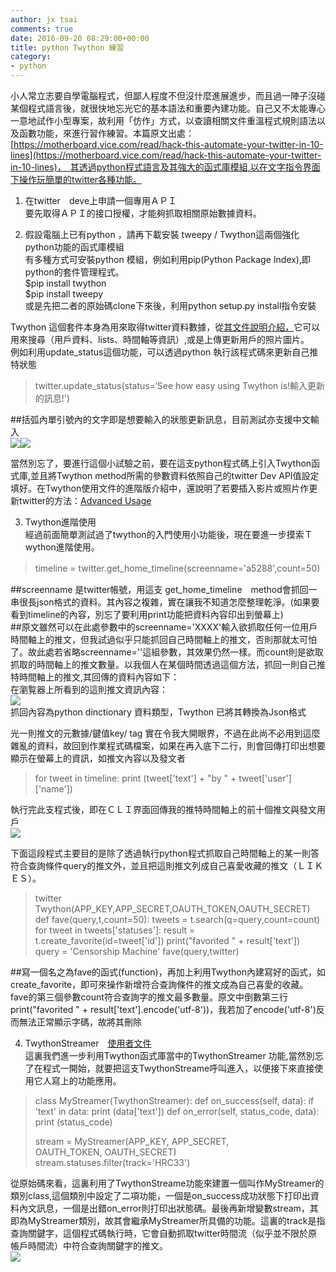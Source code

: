```yaml
---
author: jx tsai
comments: true
date: 2016-09-20 08:29:00+00:00
title: python Twython 練習
category:
- python
---
```


小人常立志要自學電腦程式，但鄙人程度不但沒什麼進展進步，而且過一陣子沒碰某個程式語言後，就很快地忘光它的基本語法和重要內建功能。自己又不太能專心一意地試作小型專案，故利用「仿作」方式，以查讀相關文件重溫程式規則語法以及函數功能，來進行習作練習。本篇原文出處：[https://motherboard.vice.com/read/hack-this-automate-your-twitter-in-10-lines](https://motherboard.vice.com/read/hack-this-automate-your-twitter-in-10-lines)，　其透過python程式語言及其強大的函式庫模組,以在文字指令界面下操作玩簡單的twitter各種功能。  
  
1. 在twitter　deve上申請一個專用ＡＰＩ  
要先取得ＡＰＩ的接口授權，才能夠抓取相關原始數據資料。  
  
2. 假設電腦上已有python ，請再下載安裝 tweepy / Twython這兩個強化python功能的函式庫模組   
有多種方式可安裝python 模組，例如利用pip(Python Package Index),即python的套件管理程式。  
$pip install twython  
$pip install tweepy  
或是先把二者的原始碼clone下來後，利用python setup.py install指令安裝  
  
Twython 這個套件本身為用來取得twitter資料數據，從[其文件說明介紹，](http://twython.readthedocs.io/)它可以用來搜尋（用戶資料、lists、時間軸等資訊）,或是上傳更新用戶的照片圖片。  
例如利用update_status這個功能，可以透過python 執行該程式碼來更新自己推特狀態  


<blockquote>twitter.update_status(status=‘See how easy using Twython is!輸入更新的訊息!')  </blockquote>

##括弧內單引號內的文字即是想要輸入的狀態更新訊息，目前測試亦支援中文輸入  
![](https://1.bp.blogspot.com/-HhbPv5eo_Y8/V-CjMKgh3DI/AAAAAAAAK6s/t97guz8_ZNAxlztvwipRb35CNui5jY1OwCLcB/s1600/twyphone.png)![](https://3.bp.blogspot.com/-ZbvtAu7-Jss/V-CjSRGwa1I/AAAAAAAAK6w/vDgdoNcv8o4QebXbsKULlh3pTwIFMasrQCLcB/s1600/update-zh.png)  
  
當然別忘了，要進行這個小試驗之前，要在這支python程式碼上引入Twython函式庫,並且將Twython method所需的參數資料依照自己的twitter Dev API值設定填好。在Twython使用文件的進階版介紹中，還說明了若要插入影片或照片作更新twitter的方法：[Advanced Usage](https://twython.readthedocs.io/en/latest/usage/advanced_usage.html)　  
  
3. Twython進階使用  
經過前面簡單測試過了twython的入門使用小功能後，現在要進一步摸索Ｔwython進階使用。  


<blockquote>timeline = twitter.get_home_timeline(screenname='a5288',count=50)　</blockquote>

##screenname 是twitter帳號，用這支 get_home_timeline　method會抓回一串很長json格式的資料。其內容之複雜，實在讓我不知道怎麼整理乾淨。(如果要看到timeline的內容，別忘了要利用print功能把資料內容印出到螢幕上)  
##原文雖然可以在此處參數中的screenname='XXXX'輸入欲抓取任何一位用戶時間軸上的推文，但我試過似乎只能抓回自己時間軸上的推文，否則那就太可怕了。故此處若省略screenname=''這組參數，其效果仍然一樣。而count則是欲取抓取的時間軸上的推文數量。以我個人在某個時間透過這個方法，抓回一則自己推特時間軸上的推文,其回傳的資料內容如下：  
在瀏覧器上所看到的這則推文資訊內容：  
![](https://2.bp.blogspot.com/-xb4cJuLEHhE/V-DX4xM1u6I/AAAAAAAAK7M/Pxl6iDrWTxg0J-ezgyF8edzLDh4HgaXxACLcB/s1600/tweet_gijn.png)  
抓回內容為python dinctionary 資料類型，Twython 已將其轉換為Json格式  
  
光一則推文的元數據/鍵值key/ tag 實在令我大開眼界，不過在此尚不必用到這麼雜亂的資料，故回到作業程式碼檔案，如果在再入底下二行，則會回傳打印出想要顯示在螢幕上的資訊，如推文內容以及發文者  


<blockquote>for tweet in timeline:  
print (tweet['text'] + "by " + tweet['user']['name'])</blockquote>

  
執行完此支程式後，即在ＣＬＩ界面回傳我的推特時間軸上的前十個推文與發文用戶  
![](https://4.bp.blogspot.com/-Sbw80zHwR3w/V-DdPM38H7I/AAAAAAAAK7k/u4awJxl0YF4seJQVgb9j98QLwQON-mjRwCLcB/s1600/return-tweets.png)  
  
下面這段程式主要目的是除了透過執行python程式抓取自己時間軸上的某一則答符合查詢條件query的推文外，並且把這則推文列成自己喜愛收藏的推文（ＬＩＫＥＳ）。  


<blockquote>twitter Twython(APP_KEY,APP_SECRET,OAUTH_TOKEN,OAUTH_SECRET)  
def fave(query,t,count=50):  
tweets = t.search(q=query,count=count)  
for tweet in tweets['statuses']:  
result = t.create_favorite(id=tweet['id'])  
print("favorited " + result['text'])  
query = 'Censorship Machine'  
fave(query,twitter)</blockquote>

##寫一個名之為fave的函式(function)，再加上利用Twython內建寫好的函式，如create_favorite，即可來操作新增符合查詢條件的推文成為自己喜愛的收藏。fave的第三個參數count符合查詢字的推文最多數量。原文中倒數第三行print("favorited " + result['text'].encode('utf-8'))，我若加了encode('utf-8')反而無法正常顯示字碼，故將其刪除  
  
4. TwythonStreamer　[使用者文件](http://twython.readthedocs.io/en/latest/usage/streaming_api.html?highlight=TwythonStreamer)  
這裏我們進一步利用Twython函式庫當中的TwythonStreamer 功能,當然別忘了在程式一開始，就要把這支TwythonStreame呼叫進入，以便接下來直接使用它人寫上的功能應用。  


<blockquote>class MyStreamer(TwythonStreamer):  
def on_success(self, data):  
if 'text' in data:  
print (data['text'])  
def on_error(self, status_code, data):  
print (status_code)  
  
stream = MyStreamer(APP_KEY, APP_SECRET,  
OAUTH_TOKEN, OAUTH_SECRET)  
stream.statuses.filter(track='HRC33')</blockquote>

從原始碼來看，這裏利用了TwythonStreame功能來建置一個叫作MyStreamer的類別class,這個類別中設定了二項功能，一個是on_success成功狀態下打印出資料內文訊息，一個是出錯on_error則打印出狀態碼。最後再新增變數stream，其即為MyStreamer類別，故其會繼承MyStreamer所具備的功能。這裏的track是指查詢關鍵字，這個程式碼執行時，它會自動抓取twitter時間流（似乎並不限於原帳戶時間流）中符合查詢關鍵字的推文。  
![](https://1.bp.blogspot.com/-9Oi5Mm6mFsM/V-DqSLHWiiI/AAAAAAAAK8A/pJbNYyNAzQkol45YWguAGzLTHiAGhDGgACLcB/s1600/hrc33.png)
